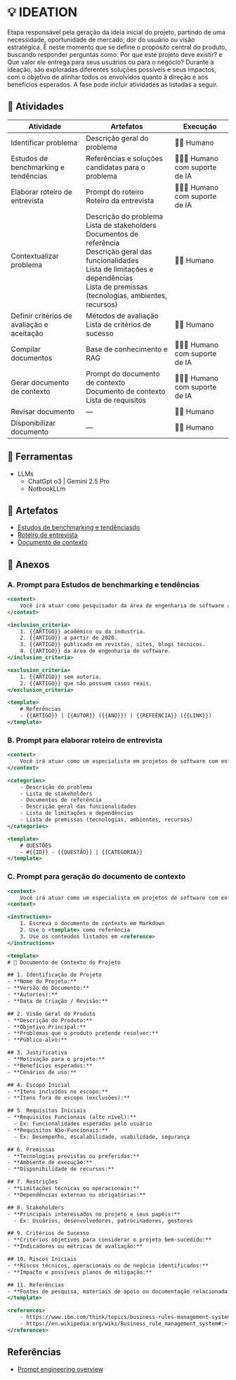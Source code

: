 # 💡 IDEATION
Etapa responsável pela geração da ideia inicial do projeto, partindo de uma necessidade, oportunidade de mercado, dor do usuário ou visão estratégica. É neste momento que se define o propósito central do produto, buscando responder perguntas como: Por que este projeto deve existir? e Que valor ele entrega para seus usuários ou para o negócio? Durante a ideação, são exploradas diferentes soluções possíveis e seus impactos, com o objetivo de alinhar todos os envolvidos quanto à direção e aos benefícios esperados. A fase pode incluir atividades as listadas a seguir.

## 📘 Atividades 
| Atividade                          | Artefatos                                                                                     | Execução            |
|------------------------------------|-----------------------------------------------------------------------------------------------|---------------------|
| Identificar problema               | Descrição geral do problema                                                                   | 🧑🏽 Humano          |
| Estudos de benchmarking e tendências | Referências e soluções candidatas para o problema                                             | 🧑🏽🧠 Humano com suporte de IA |
| Elaborar roteiro de entrevista     | Prompt do roteiro <br> Roteiro da entrevista                                                  | 🧑🏽🧠 Humano com suporte de IA |
| Contextualizar problema            | Descrição do problema <br> Lista de stakeholders <br> Documentos de referência <br> Descrição geral das funcionalidades <br> Lista de limitações e dependências <br> Lista de premissas (tecnologias, ambientes, recursos) | 🧑🏽 Humano          |
| Definir critérios de avaliação e aceitação | Métodos de avaliação <br> Lista de critérios de sucesso                                      | 🧑🏽 Humano          |
| Compilar documentos                | Base de conhecimento e RAG                                                                    | 🧑🏽🧠 Humano com suporte de IA |
| Gerar documento de contexto        | Prompt do documento de contexto <br> Documento de contexto <br> Lista de requisitos          | 🧑🏽🧠 Humano com suporte de IA |
| Revisar documento                  | —                                                                                             | 🧑🏽 Humano          |
| Disponibilizar documento           | —                                                                                             | 🧑🏽 Humano          |

## 🧰 Ferramentas
- LLMs
    - ChatGpt o3 | Gemini 2.5 Pro
    - NotbookLLm

## 📄 Artefatos

- [Estudos de benchmarking e tendênciasdo](./artifacts/ideation-reseach.md)
- [Roteiro de entrevista](./artifacts/ideation-questions.md)
- [Documento de contexto](./artifacts/ideation-context.md)

## 🔗 Anexos

### A. Prompt para Estudos de benchmarking e tendências
````xml
<context>
    Você irá atuar como pesquisador da área de engenharia de software atuando como consultor na indústria. Seu papel é auxiliar o Banco JUBV na construção de soluções de software. O banco possui uma area de investimentos que é muito regulada pelo governo. Constantemente há alterações em regas de impostos sobre investimentos. O atual sistema da área de investimentos possue divesas aplicações legadas (mainframe) as quais possuem regras de calculo de impostos escritas diretamente nos seus códigos-fontes. Nesse cenário, a cada mudança a equipe acaba tendo que realizar mudanças em váriras aplicações, testar e implantar. Dado a frequencia e a urgência que essa situação ocorre, a equipe sente a necessidade de uma solucão para diminuir a complexidade e os riscos envolvidos nessas mudanças. Com base nisso, faça uma revisão rápida nas bases de artigos acadêmicos e blogs técnicos da indústria para listar os tópicos e categorias de problemas, bem como as referências relacionadas ao cenário do Banco JUBV. Para isso, use os seguintes <inclusion_criteria> e <exclusion_criteria>. Como saída use o <template>.
</context>

<inclusion_criteria> 
    1. {{ARTIGO}} acadêmico ou da índustria.
    2. {{ARTIGO}} a partir de 2020.
    3. {{ARTIGO}} publicado em revistas, sites, blogs técnicos.
    4. {{ARTIGO}} da área de engenharia de software.
</inclusion_criteria>

<exclusion_criteria> 
    1. {{ARTIGO}} sem autoria.
    2. {{ARTIGO}} que não possuem casos reais.
</exclusion_criteria>

<template>
    # Referências
    - {{ARTIGO}} | {{AUTOR}} ({{ANO}}) | {{REFEÊNCIA}} ({{LINK}})
</template>
````

### B. Prompt para elaborar roteiro de entrevista
````xml
<context>
    Você irá atuar como um especialista em projetos de software com enfase elaboração e análise de requisitos. Seu papel é auxiliar o Banco JUBV na construção de soluções de software. O banco possui uma area de investimentos que é muito regulada pelo governo. Constantemente há alterações em regas de impostos sobre investimentos. O atual sistema da área de investimentos possue divesas aplicações legadas (mainframe) as quais possuem regras de calculo de impostos escritas diretamente nos seus códigos-fontes. Nesse cenário, a cada mudança a equipe acaba tendo que realizar mudanças em váriras aplicações, testar e implantar. Dado a frequencia e a urgência que essa situação ocorre, a equipe sente a necessidade de uma solucão para diminuir a complexidade e os riscos envolvidos nessas mudanças. Com base nisso, faça um roteiro de perguntas para ser conduzido numa entrevista com os stakeholders. As perguntas devem ser objetivas o suficiente para obter informações das seguintes <categories>. Como saída use o seguinte <template>.
</context>

<categories> 
    - Descrição do problema
    - Lista de stakeholders
    - Documentos de referência
    - Descrição geral das funcionalidades
    - Lista de limitações e dependências
    - Lista de premissas (tecnologias, ambientes, recursos)
</categories>

<template>
    # QUESTÕES
    - #{{ID}} - {{QUESTÃO}} | {{CATEGORIA}}
</template>
````

### C. Prompt para geração do documento de contexto
````xml
<context>
    Você irá atuar como um especialista em projetos de software com enfase elaboração e análise de requisitos. Seu papel é auxiliar o Banco JUBV na construção de soluções de software. O banco possui uma area de investimentos que é muito regulada pelo governo. Constantemente há alterações em regas de impostos sobre investimentos. O atual sistema da área de investimentos possue divesas aplicações legadas (mainframe) as quais possuem regras de calculo de impostos escritas diretamente nos seus códigos-fontes. Nesse cenário, a cada mudança a equipe acaba tendo que realizar mudanças em váriras aplicações, testar e implantar. Dado a frequencia e a urgência que essa situação ocorre, a equipe sente a necessidade de uma solucão para diminuir a complexidade e os riscos envolvidos nessas mudanças. Nesse sentido, a equipe cogitou a criação de um motor de cálculo como serviço, que oferecerá mecanismos para registro, gerenciamento e execução de funções lógicas e aritiméticas. Essa solução deve ser utilizada por uma equipe de operações que terá autonomia de criar, alterar e retirar as regras do motor de calculo, sem precisar modificar e implantar as aplicações do sistema. A gestão da área de investimentos do banco espera que esse motor seja reutilizável em diversos contextos da área, e como consequencia no Banco JUBV. Em termos técnicos, a equipe de tecnologia responsável pela construção do motor de calculo usa serviços AWS e adota dotnet framework com a linguagem C#. Dado esse conjunto de informações, escreva o documento de contexto do projeto com base nas <instructions>.
<context>

<instructions>
    1. Escreva o documento de contexto em Markdown
    2. Use o <template> como referência
    3. Use os conteúdos listados em <reference>
</instructions>

<template>
# 📄 Documento de Contexto do Projeto

## 1. Identificação do Projeto
- **Nome do Projeto:** 
- **Versão do Documento:** 
- **Autor(es):** 
- **Data de Criação / Revisão:** 

## 2. Visão Geral do Produto
- **Descrição do Produto:** 
- **Objetivo Principal:** 
- **Problemas que o produto pretende resolver:** 
- **Público-alvo:** 

## 3. Justificativa
- **Motivação para o projeto:** 
- **Benefícios esperados:** 
- **Cenários de uso:** 

## 4. Escopo Inicial
- **Itens incluídos no escopo:** 
- **Itens fora do escopo (exclusões):** 

## 5. Requisitos Iniciais
- **Requisitos Funcionais (alto nível):** 
  - Ex: Funcionalidades esperadas pelo usuário
- **Requisitos Não-Funcionais:** 
  - Ex: Desempenho, escalabilidade, usabilidade, segurança

## 6. Premissas
- **Tecnologias previstas ou preferidas:** 
- **Ambiente de execução:** 
- **Disponibilidade de recursos:** 

## 7. Restrições
- **Limitações técnicas ou operacionais:** 
- **Dependências externas ou obrigatórias:** 

## 8. Stakeholders
- **Principais interessados no projeto e seus papéis:** 
  - Ex: Usuários, desenvolvedores, patrocinadores, gestores

## 9. Critérios de Sucesso
- **Critérios objetivos para considerar o projeto bem-sucedido:** 
- **Indicadores ou métricas de avaliação:** 

## 10. Riscos Iniciais
- **Riscos técnicos, operacionais ou de negócio identificados:** 
- **Impacto e possíveis planos de mitigação:** 

## 11. Referências
- **Fontes de pesquisa, materiais de apoio ou documentação relacionada:** 
</template>

<references>
    - https://www.ibm.com/think/topics/business-rules-management-system#:~:text=A%20business%20rules%20management%20system%20(BRMS)%20provides%20business%20users%20with,their%20rules%20from%20the%20BRMS.
    - https://en.wikipedia.org/wiki/Business_rule_management_system#:~:text=A%20BRMS%20or%20business%20rule,place%20in%20applications%20and%20systems.
</references>

````


## Referências
- [Prompt engineering overview](https://docs.anthropic.com/en/docs/build-with-claude/prompt-engineering/overview)
